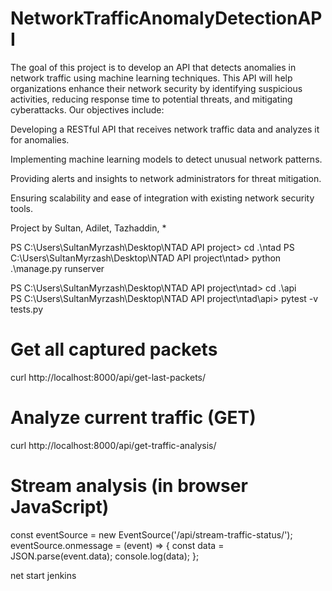 # NetworkTrafficAnomalyDetectionAPI

The goal of this project is to develop an API that detects anomalies in network traffic using machine learning techniques. This API will help organizations enhance their network security by identifying suspicious activities, reducing response time to potential threats, and mitigating cyberattacks. Our objectives include:

Developing a RESTful API that receives network traffic data and analyzes it for anomalies.

Implementing machine learning models to detect unusual network patterns.

Providing alerts and insights to network administrators for threat mitigation.

Ensuring scalability and ease of integration with existing network security tools.

Project by Sultan, Adilet, Tazhaddin, *


PS C:\Users\SultanMyrzash\Desktop\NTAD API project> cd .\ntad
PS C:\Users\SultanMyrzash\Desktop\NTAD API project\ntad> python .\manage.py runserver


PS C:\Users\SultanMyrzash\Desktop\NTAD API project\ntad> cd .\api          
PS C:\Users\SultanMyrzash\Desktop\NTAD API project\ntad\api> pytest -v tests.py

# Get all captured packets
curl http://localhost:8000/api/get-last-packets/

# Analyze current traffic (GET)
curl http://localhost:8000/api/get-traffic-analysis/

# Stream analysis (in browser JavaScript)
const eventSource = new EventSource('/api/stream-traffic-status/');
eventSource.onmessage = (event) => {
    const data = JSON.parse(event.data);
    console.log(data);
};

net start jenkins

<!-- # Analyze traffic (POST with custom packets)
curl -X POST http://localhost:8000/api/get-traffic-analysis/ \
  -H "Content-Type: application/json" \
  -d '{
    "packets": [
        {
            "timestamp": "2024-03-11 12:34:56",
            "src": "45.142.120.12",
            "dst": "192.168.1.1",
            "dst_port": 445,
            "proto": "TCP",
            "length": 1500,
            "raw_data": "base64_encoded_data"
        },
        {
            "timestamp": "2024-03-11 12:34:57",
            "src": "45.142.120.12",
            "dst": "192.168.1.1",
            "dst_port": 3389,
            "proto": "TCP",
            "length": 1500,
            "raw_data": "base64_encoded_data"
        },
        {
            "timestamp": "2024-03-11 12:34:58",
            "src": "45.142.120.12",
            "dst": "192.168.1.1",
            "dst_port": 22,
            "proto": "TCP",
            "length": 1500,
            "raw_data": "base64_encoded_data"
        }
    ]
}'  -->
